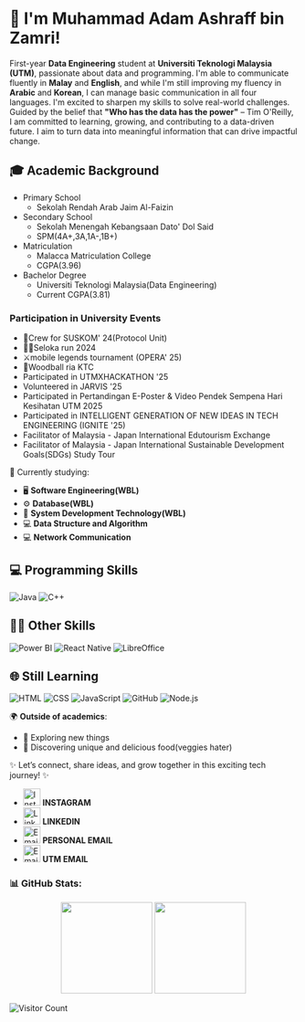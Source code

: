 # 👋 I'm Muhammad Adam Ashraff bin Zamri!

First-year **Data Engineering** student at **Universiti Teknologi Malaysia (UTM)**, passionate about data and programming. I'm able to communicate fluently in **Malay** and **English**, and while I'm still improving my fluency in **Arabic** and **Korean**, I can manage basic communication in all four languages. I'm excited to sharpen my skills to solve real-world challenges. Guided by the belief that **"Who has the data has the power"** – Tim O'Reilly, I am committed to learning, growing, and contributing to a data-driven future. I aim to turn data into meaningful information that can drive impactful change.

##  🎓 Academic Background
- Primary School
  - Sekolah Rendah Arab Jaim Al-Faizin
- Secondary School
  - Sekolah Menengah Kebangsaan Dato' Dol Said
  - SPM(4A+,3A,1A-,1B+)
- Matriculation
  - Malacca Matriculation College
  - CGPA(3.96)
- Bachelor Degree
  - Universiti Teknologi Malaysia(Data Engineering)
  - Current CGPA(3.81)
    
### Participation in University Events
- 🌟Crew for SUSKOM' 24(Protocol Unit)
- 🏃‍♂️Seloka run 2024
- ⚔️mobile legends tournament (OPERA' 25)
- 🏑Woodball ria KTC
- Participated in UTMXHACKATHON '25
- Volunteered in JARVIS '25
- Participated in Pertandingan E-Poster & Video Pendek Sempena Hari Kesihatan UTM 2025
- Participated in INTELLIGENT GENERATION OF NEW IDEAS IN TECH ENGINEERING (IGNITE '25)
- Facilitator of Malaysia - Japan International Edutourism Exchange 
- Facilitator of Malaysia - Japan International Sustainable Development Goals(SDGs) Study Tour
  
📘 Currently studying:  
- 🖥️ **Software Engineering(WBL)**  
- ⚙️ **Database(WBL)**  
- 🔢 **System Development Technology(WBL)**  
- 💻 **Data Structure and Algorithm**
- 💻 **Network Communication**

## 💻 Programming Skills
![Java](https://img.shields.io/badge/Java-ED8B00?style=for-the-badge&logo=java&logoColor=white) ![C++](https://img.shields.io/badge/C++-00599C?style=for-the-badge&logo=cplusplus&logoColor=white)
## 🧑‍💻 Other Skills
![Power BI](https://img.shields.io/badge/Power%20BI-F2C811?style=for-the-badge&logo=powerbi&logoColor=black) ![React Native](https://img.shields.io/badge/React%20Native-61DAFB?style=for-the-badge&logo=react&logoColor=black)  ![LibreOffice](https://img.shields.io/badge/LibreOffice-18A303?style=for-the-badge&logo=libreoffice&logoColor=white)
## 🌐 Still Learning
![HTML](https://img.shields.io/badge/HTML5-E34F26?style=for-the-badge&logo=html5&logoColor=white)  ![CSS](https://img.shields.io/badge/CSS3-1572B6?style=for-the-badge&logo=css3&logoColor=white)  ![JavaScript](https://img.shields.io/badge/JavaScript-F7DF1E?style=for-the-badge&logo=javascript&logoColor=black)  ![GitHub](https://img.shields.io/badge/GitHub-181717?style=for-the-badge&logo=github&logoColor=white) ![Node.js](https://img.shields.io/badge/Node.js-339933?style=for-the-badge&logo=nodedotjs&logoColor=white) 

🌍 **Outside of academics**:  
- 🚀 Exploring new things  
- 🍜 Discovering unique and delicious food(veggies hater) 

✨ Let’s connect, share ideas, and grow together in this exciting tech journey! ✨
- <a href="https://instagram.com/your_instagram_adam._.ashraff" target="_blank"><img src="https://img.icons8.com/fluency/48/000000/instagram-new.png" alt="Instagram" width="30"/></a> **INSTAGRAM**
- <a href="https://www.linkedin.com/in/adam-ashraff" target="_blank"><img src="https://img.icons8.com/color/48/linkedin.png" alt="LinkedIn" width="30"/></a> **LINKEDIN**
- <a href="mailto:adamzamri09@gmail.com" target="_blank"><img src="https://img.icons8.com/color/48/000000/gmail-new.png" alt="Email" width="30"/></a> **PERSONAL EMAIL**
- <a href="mailto:muhammadadamashraff@graduate.utm.my" target="_blank"><img src="https://img.icons8.com/color/48/000000/gmail-new.png" alt="Email" width="30"/></a> **UTM EMAIL**

### 📊 GitHub Stats: 
<p align="center">
  <img src="https://github-readme-stats.vercel.app/api?username=AdamAshraffZamri&show_icons=true&theme=tokyonight" height="160px" />
  <img src="https://github-readme-streak-stats.herokuapp.com/?user=AdamAshraffZamri&theme=tokyonight" height="160px" />
</p>

![Visitor Count](https://visitor-badge.laobi.icu/badge?page_id=AdamAshraffZamri.AdamAshraffZamri)
